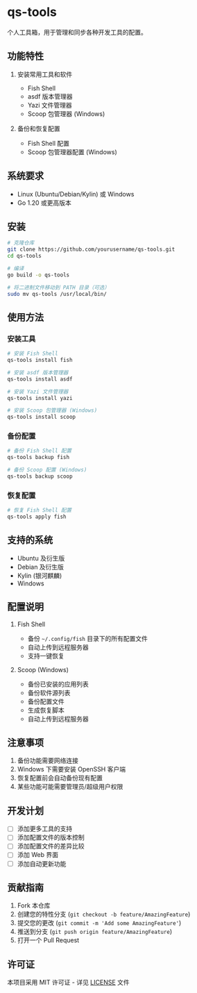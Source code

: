 # qs-tools

个人工具箱，用于管理和同步各种开发工具的配置。

## 功能特性

1. 安装常用工具和软件
   - Fish Shell
   - asdf 版本管理器
   - Yazi 文件管理器
   - Scoop 包管理器 (Windows)

2. 备份和恢复配置
   - Fish Shell 配置
   - Scoop 包管理器配置 (Windows)

## 系统要求

- Linux (Ubuntu/Debian/Kylin) 或 Windows
- Go 1.20 或更高版本

## 安装

```bash
# 克隆仓库
git clone https://github.com/yourusername/qs-tools.git
cd qs-tools

# 编译
go build -o qs-tools

# 将二进制文件移动到 PATH 目录（可选）
sudo mv qs-tools /usr/local/bin/
```

## 使用方法

### 安装工具

```bash
# 安装 Fish Shell
qs-tools install fish

# 安装 asdf 版本管理器
qs-tools install asdf

# 安装 Yazi 文件管理器
qs-tools install yazi

# 安装 Scoop 包管理器 (Windows)
qs-tools install scoop
```

### 备份配置

```bash
# 备份 Fish Shell 配置
qs-tools backup fish

# 备份 Scoop 配置 (Windows)
qs-tools backup scoop
```

### 恢复配置

```bash
# 恢复 Fish Shell 配置
qs-tools apply fish
```

## 支持的系统

- Ubuntu 及衍生版
- Debian 及衍生版
- Kylin (银河麒麟)
- Windows

## 配置说明

1. Fish Shell
   - 备份 `~/.config/fish` 目录下的所有配置文件
   - 自动上传到远程服务器
   - 支持一键恢复

2. Scoop (Windows)
   - 备份已安装的应用列表
   - 备份软件源列表
   - 备份配置文件
   - 生成恢复脚本
   - 自动上传到远程服务器

## 注意事项

1. 备份功能需要网络连接
2. Windows 下需要安装 OpenSSH 客户端
3. 恢复配置前会自动备份现有配置
4. 某些功能可能需要管理员/超级用户权限

## 开发计划

- [ ] 添加更多工具的支持
- [ ] 添加配置文件的版本控制
- [ ] 添加配置文件的差异比较
- [ ] 添加 Web 界面
- [ ] 添加自动更新功能

## 贡献指南

1. Fork 本仓库
2. 创建您的特性分支 (`git checkout -b feature/AmazingFeature`)
3. 提交您的更改 (`git commit -m 'Add some AmazingFeature'`)
4. 推送到分支 (`git push origin feature/AmazingFeature`)
5. 打开一个 Pull Request

## 许可证

本项目采用 MIT 许可证 - 详见 [LICENSE](LICENSE) 文件

